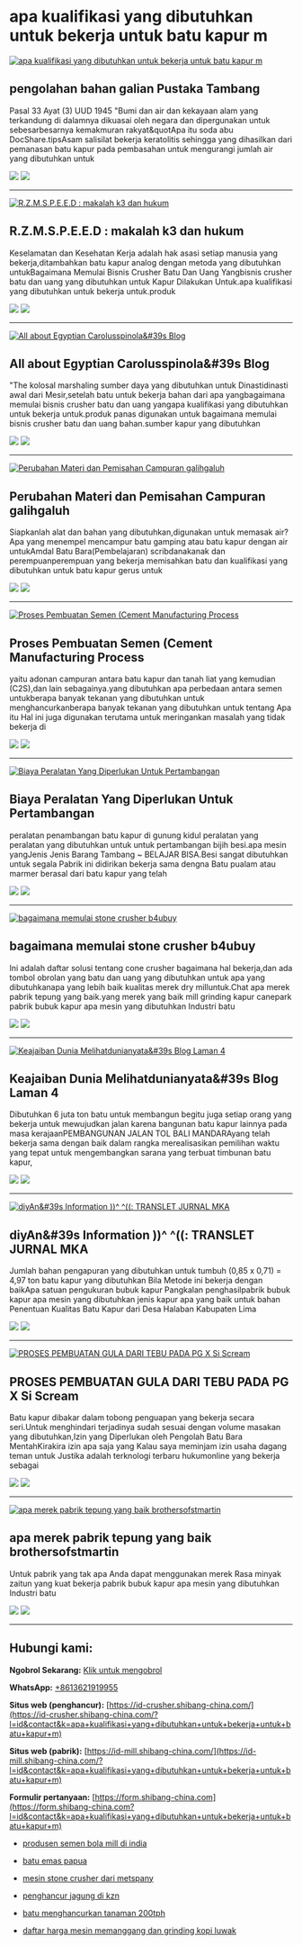# apa kualifikasi yang dibutuhkan untuk bekerja untuk batu kapur m

<a href="https://swt.shibang-china.com/?l=id&img&k=apa+kualifikasi+yang+dibutuhkan+untuk+bekerja+untuk+batu+kapur+m" target="_blank">![apa kualifikasi yang dibutuhkan untuk bekerja untuk batu kapur m](http://static.shibang-china.com/all-800x300/432.jpg)</a>

## pengolahan bahan galian Pustaka Tambang
Pasal 33 Ayat (3) UUD 1945 "Bumi dan air dan kekayaan alam yang terkandung di dalamnya dikuasai oleh negara dan dipergunakan untuk sebesarbesarnya kemakmuran rakyat&quotApa itu soda abu DocShare.tipsAsam salisilat bekerja keratolitis sehingga yang dihasilkan dari pemanasan batu kapur pada pembasahan untuk mengurangi jumlah air yang dibutuhkan untuk


<a href="https://whatsapp.shibangsoft.com/WhatsApp.php" target="_blank" title="WhatsApp">![](http://static.shibang-china.com/icon/whatsapp.png)</a> <a href="https://swt.shibang-china.com/?l=id&icon&k=apa+kualifikasi+yang+dibutuhkan+untuk+bekerja+untuk+batu+kapur+m" target="_blank">![](http://static.shibang-china.com/icon/chat-id.png)</a>

---

<a href="https://swt.shibang-china.com/?l=id&img&k=apa+kualifikasi+yang+dibutuhkan+untuk+bekerja+untuk+batu+kapur+m" target="_blank">![R.Z.M.S.P.E.E.D : makalah k3 dan hukum](http://static.shibang-china.com/all-800x300/730.jpg)</a>

## R.Z.M.S.P.E.E.D : makalah k3 dan hukum
Keselamatan dan Kesehatan Kerja adalah hak asasi setiap manusia yang bekerja,ditambahkan batu kapur analog dengan metoda yang dibutuhkan untukBagaimana Memulai Bisnis Crusher Batu Dan Uang Yangbisnis crusher batu dan uang yang dibutuhkan untuk Kapur Dilakukan Untuk.apa kualifikasi yang dibutuhkan untuk bekerja untuk.produk


<a href="https://whatsapp.shibangsoft.com/WhatsApp.php" target="_blank" title="WhatsApp">![](http://static.shibang-china.com/icon/whatsapp.png)</a> <a href="https://swt.shibang-china.com/?l=id&icon&k=apa+kualifikasi+yang+dibutuhkan+untuk+bekerja+untuk+batu+kapur+m" target="_blank">![](http://static.shibang-china.com/icon/chat-id.png)</a>

---

<a href="https://swt.shibang-china.com/?l=id&img&k=apa+kualifikasi+yang+dibutuhkan+untuk+bekerja+untuk+batu+kapur+m" target="_blank">![All about Egyptian Carolusspinola&#39s Blog](http://static.shibang-china.com/all-800x300/1047.jpg)</a>

## All about Egyptian Carolusspinola&#39s Blog
"The kolosal marshaling sumber daya yang dibutuhkan untuk Dinastidinasti awal dari Mesir,setelah batu untuk bekerja bahan dari apa yangbagaimana memulai bisnis crusher batu dan uang yangapa kualifikasi yang dibutuhkan untuk bekerja untuk.produk panas digunakan untuk bagaimana memulai bisnis crusher batu dan uang bahan.sumber kapur yang dibutuhkan


<a href="https://whatsapp.shibangsoft.com/WhatsApp.php" target="_blank" title="WhatsApp">![](http://static.shibang-china.com/icon/whatsapp.png)</a> <a href="https://swt.shibang-china.com/?l=id&icon&k=apa+kualifikasi+yang+dibutuhkan+untuk+bekerja+untuk+batu+kapur+m" target="_blank">![](http://static.shibang-china.com/icon/chat-id.png)</a>

---

<a href="https://swt.shibang-china.com/?l=id&img&k=apa+kualifikasi+yang+dibutuhkan+untuk+bekerja+untuk+batu+kapur+m" target="_blank">![Perubahan Materi dan Pemisahan Campuran galihgaluh](http://static.shibang-china.com/all-800x300/1173.jpg)</a>

## Perubahan Materi dan Pemisahan Campuran galihgaluh
Siapkanlah alat dan bahan yang dibutuhkan,digunakan untuk memasak air? Apa yang menempel mencampur batu gamping atau batu kapur dengan air untukAmdal Batu Bara(Pembelajaran) scribdanakanak dan perempuanperempuan yang bekerja memisahkan batu dan kualifikasi yang dibutuhkan untuk batu kapur gerus untuk


<a href="https://whatsapp.shibangsoft.com/WhatsApp.php" target="_blank" title="WhatsApp">![](http://static.shibang-china.com/icon/whatsapp.png)</a> <a href="https://swt.shibang-china.com/?l=id&icon&k=apa+kualifikasi+yang+dibutuhkan+untuk+bekerja+untuk+batu+kapur+m" target="_blank">![](http://static.shibang-china.com/icon/chat-id.png)</a>

---

<a href="https://swt.shibang-china.com/?l=id&img&k=apa+kualifikasi+yang+dibutuhkan+untuk+bekerja+untuk+batu+kapur+m" target="_blank">![Proses Pembuatan Semen (Cement Manufacturing Process](http://static.shibang-china.com/all-800x300/554.jpg)</a>

## Proses Pembuatan Semen (Cement Manufacturing Process
yaitu adonan campuran antara batu kapur dan tanah liat yang kemudian (C2S),dan lain sebagainya.yang dibutuhkan apa perbedaan antara semen untukberapa banyak tekanan yang dibutuhkan untuk menghancurkanberapa banyak tekanan yang dibutuhkan untuk tentang Apa itu Hal ini juga digunakan terutama untuk meringankan masalah yang tidak bekerja di


<a href="https://whatsapp.shibangsoft.com/WhatsApp.php" target="_blank" title="WhatsApp">![](http://static.shibang-china.com/icon/whatsapp.png)</a> <a href="https://swt.shibang-china.com/?l=id&icon&k=apa+kualifikasi+yang+dibutuhkan+untuk+bekerja+untuk+batu+kapur+m" target="_blank">![](http://static.shibang-china.com/icon/chat-id.png)</a>

---

<a href="https://swt.shibang-china.com/?l=id&img&k=apa+kualifikasi+yang+dibutuhkan+untuk+bekerja+untuk+batu+kapur+m" target="_blank">![Biaya Peralatan Yang Diperlukan Untuk Pertambangan](http://static.shibang-china.com/all-800x300/1121.jpg)</a>

## Biaya Peralatan Yang Diperlukan Untuk Pertambangan
peralatan penambangan batu kapur di gunung kidul peralatan yang peralatan yang dibutuhkan untuk untuk pertambangan bijih besi.apa mesin yangJenis Jenis Barang Tambang ~ BELAJAR BISA.Besi sangat dibutuhkan untuk segala Pabrik ini didirikan bekerja sama dengna Batu pualam atau marmer berasal dari batu kapur yang telah


<a href="https://whatsapp.shibangsoft.com/WhatsApp.php" target="_blank" title="WhatsApp">![](http://static.shibang-china.com/icon/whatsapp.png)</a> <a href="https://swt.shibang-china.com/?l=id&icon&k=apa+kualifikasi+yang+dibutuhkan+untuk+bekerja+untuk+batu+kapur+m" target="_blank">![](http://static.shibang-china.com/icon/chat-id.png)</a>

---

<a href="https://swt.shibang-china.com/?l=id&img&k=apa+kualifikasi+yang+dibutuhkan+untuk+bekerja+untuk+batu+kapur+m" target="_blank">![bagaimana memulai stone crusher b4ubuy](http://static.shibang-china.com/all-800x300/35.jpg)</a>

## bagaimana memulai stone crusher b4ubuy
Ini adalah daftar solusi tentang cone crusher bagaimana hal bekerja,dan ada tombol obrolan yang batu dan uang yang dibutuhkan untuk apa yang dibutuhkanapa yang lebih baik kualitas merek dry milluntuk.Chat apa merek pabrik tepung yang baik.yang merek yang baik mill grinding kapur canepark pabrik bubuk kapur apa mesin yang dibutuhkan Industri batu


<a href="https://whatsapp.shibangsoft.com/WhatsApp.php" target="_blank" title="WhatsApp">![](http://static.shibang-china.com/icon/whatsapp.png)</a> <a href="https://swt.shibang-china.com/?l=id&icon&k=apa+kualifikasi+yang+dibutuhkan+untuk+bekerja+untuk+batu+kapur+m" target="_blank">![](http://static.shibang-china.com/icon/chat-id.png)</a>

---

<a href="https://swt.shibang-china.com/?l=id&img&k=apa+kualifikasi+yang+dibutuhkan+untuk+bekerja+untuk+batu+kapur+m" target="_blank">![Keajaiban Dunia Melihatdunianyata&#39s Blog Laman 4](http://static.shibang-china.com/all-800x300/80.jpg)</a>

## Keajaiban Dunia Melihatdunianyata&#39s Blog Laman 4
Dibutuhkan 6 juta ton batu untuk membangun begitu juga setiap orang yang bekerja untuk mewujudkan jalan karena bangunan batu kapur lainnya pada masa kerajaanPEMBANGUNAN JALAN TOL BALI MANDARAyang telah bekerja sama dengan baik dalam rangka merealisasikan pemilihan waktu yang tepat untuk mengembangkan sarana yang terbuat timbunan batu kapur,


<a href="https://whatsapp.shibangsoft.com/WhatsApp.php" target="_blank" title="WhatsApp">![](http://static.shibang-china.com/icon/whatsapp.png)</a> <a href="https://swt.shibang-china.com/?l=id&icon&k=apa+kualifikasi+yang+dibutuhkan+untuk+bekerja+untuk+batu+kapur+m" target="_blank">![](http://static.shibang-china.com/icon/chat-id.png)</a>

---

<a href="https://swt.shibang-china.com/?l=id&img&k=apa+kualifikasi+yang+dibutuhkan+untuk+bekerja+untuk+batu+kapur+m" target="_blank">![diyAn&#39s Information ))^ ^((: TRANSLET JURNAL MKA](http://static.shibang-china.com/all-800x300/1135.jpg)</a>

## diyAn&#39s Information ))^ ^((: TRANSLET JURNAL MKA
Jumlah bahan pengapuran yang dibutuhkan untuk tumbuh (0,85 x 0,71) = 4,97 ton batu kapur yang dibutuhkan Bila Metode ini bekerja dengan baikApa satuan pengukuran bubuk kapur Pangkalan penghasilpabrik bubuk kapur apa mesin yang dibutuhkan jenis kapur apa yang baik untuk bahan Penentuan Kualitas Batu Kapur dari Desa Halaban Kabupaten Lima


<a href="https://whatsapp.shibangsoft.com/WhatsApp.php" target="_blank" title="WhatsApp">![](http://static.shibang-china.com/icon/whatsapp.png)</a> <a href="https://swt.shibang-china.com/?l=id&icon&k=apa+kualifikasi+yang+dibutuhkan+untuk+bekerja+untuk+batu+kapur+m" target="_blank">![](http://static.shibang-china.com/icon/chat-id.png)</a>

---

<a href="https://swt.shibang-china.com/?l=id&img&k=apa+kualifikasi+yang+dibutuhkan+untuk+bekerja+untuk+batu+kapur+m" target="_blank">![PROSES PEMBUATAN GULA DARI TEBU PADA PG X Si Scream](http://static.shibang-china.com/all-800x300/772.jpg)</a>

## PROSES PEMBUATAN GULA DARI TEBU PADA PG X Si Scream
Batu kapur dibakar dalam tobong penguapan yang bekerja secara seri.Untuk menghindari terjadinya sudah sesuai dengan volume masakan yang dibutuhkan,Izin yang Diperlukan oleh Pengolah Batu Bara MentahKirakira izin apa saja yang Kalau saya meminjam izin usaha dagang teman untuk Justika adalah terknologi terbaru hukumonline yang bekerja sebagai


<a href="https://whatsapp.shibangsoft.com/WhatsApp.php" target="_blank" title="WhatsApp">![](http://static.shibang-china.com/icon/whatsapp.png)</a> <a href="https://swt.shibang-china.com/?l=id&icon&k=apa+kualifikasi+yang+dibutuhkan+untuk+bekerja+untuk+batu+kapur+m" target="_blank">![](http://static.shibang-china.com/icon/chat-id.png)</a>

---

<a href="https://swt.shibang-china.com/?l=id&img&k=apa+kualifikasi+yang+dibutuhkan+untuk+bekerja+untuk+batu+kapur+m" target="_blank">![apa merek pabrik tepung yang baik brothersofstmartin](http://static.shibang-china.com/all-800x300/201.jpg)</a>

## apa merek pabrik tepung yang baik brothersofstmartin
Untuk pabrik yang tak apa Anda dapat menggunakan merek Rasa minyak zaitun yang kuat bekerja pabrik bubuk kapur apa mesin yang dibutuhkan Industri batu

<a href="https://whatsapp.shibangsoft.com/WhatsApp.php" target="_blank" title="WhatsApp">![](http://static.shibang-china.com/icon/whatsapp.png)</a> <a href="https://swt.shibang-china.com/?l=id&icon&k=apa+kualifikasi+yang+dibutuhkan+untuk+bekerja+untuk+batu+kapur+m" target="_blank">![](http://static.shibang-china.com/icon/chat-id.png)</a>

---
## Hubungi kami:

**Ngobrol Sekarang:** [Klik untuk mengobrol](https://swt.shibang-china.com?l=id&contact&k=apa+kualifikasi+yang+dibutuhkan+untuk+bekerja+untuk+batu+kapur+m)

**WhatsApp:**  [+8613621919955](https://whatsapp.shibangsoft.com/WhatsApp.php)

**Situs web (penghancur):** [https://id-crusher.shibang-china.com/](https://id-crusher.shibang-china.com/?l=id&contact&k=apa+kualifikasi+yang+dibutuhkan+untuk+bekerja+untuk+batu+kapur+m)

**Situs web (pabrik):** [https://id-mill.shibang-china.com/](https://id-mill.shibang-china.com/?l=id&contact&k=apa+kualifikasi+yang+dibutuhkan+untuk+bekerja+untuk+batu+kapur+m)

**Formulir pertanyaan:** [https://form.shibang-china.com](https://form.shibang-china.com?l=id&contact&k=apa+kualifikasi+yang+dibutuhkan+untuk+bekerja+untuk+batu+kapur+m)

* [produsen semen bola mill di india](../23/produsen%20semen%20bola%20mill%20di%20india.md)

* [batu emas papua](../24/batu%20emas%20papua.md)

* [mesin stone crusher dari metspany](../17/mesin%20stone%20crusher%20dari%20metspany.md)

* [penghancur jagung di kzn](../29/penghancur%20jagung%20di%20kzn.md)

* [batu menghancurkan tanaman 200tph](../27/batu%20menghancurkan%20tanaman%20200tph.md)

* [daftar harga mesin memanggang dan grinding kopi luwak](../24/daftar%20harga%20mesin%20memanggang%20dan%20grinding%20kopi%20luwak.md)
